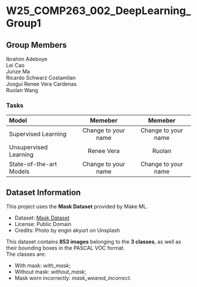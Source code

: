 # W25_COMP263_002_DeepLearning_Group1

## Group Members
Ibrahim Adeboye</br>
Lei Cao</br>
Junze Ma</br>
Ricardo Schwarz Costamilan</br>
Joogui Renee Vera Cardenas</br>
Ruolan Wang</br>

### Tasks
| Model | Memeber | Memeber |
|:-------|:--------:|:-------:|
| Supervised Learning |   Change to your name      |   Change to your name     |
| Unsupervised Learning |   Renee Vera       |   Ruolan     |
| State-of-the-art Models |  Change to your name       |  Change to your name      |

## Dataset Information
This project uses the **Mask Dataset** provided by Make ML.

- Dataset: [Mask Dataset](https://www.kaggle.com/datasets/andrewmvd/face-mask-detection)
- License: Public Domain
- Credits: Photo by engin akyurt on Unsplash


This dataset contains **853 images** belonging to the **3 classes**, as well as their bounding boxes in the PASCAL VOC format.</br>
The classes are:</br>
- With mask: _with_mask_;</br>
- Without mask: _without_mask_;</br>
- Mask worn incorrectly: _mask_weared_incorrect_.</br>
</br>
